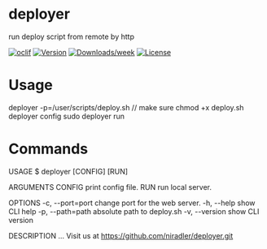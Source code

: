 deployer
========

run deploy script from remote by http

[![oclif](https://img.shields.io/badge/cli-oclif-brightgreen.svg)](https://oclif.io)
[![Version](https://img.shields.io/npm/v/deployer.svg)](https://npmjs.org/package/deployer)
[![Downloads/week](https://img.shields.io/npm/dw/deployer.svg)](https://npmjs.org/package/deployer)
[![License](https://img.shields.io/npm/l/deployer.svg)](https://github.com/niradler/deployer/blob/master/package.json)


# Usage
deployer -p=/user/scripts/deploy.sh // make sure chmod +x deploy.sh
deployer config
sudo deployer run

# Commands
USAGE
  $ deployer [CONFIG] [RUN]

ARGUMENTS
  CONFIG  print config file.
  RUN     run local server.

OPTIONS
  -c, --port=port  change port for the web server.
  -h, --help       show CLI help
  -p, --path=path  absolute path to deploy.sh
  -v, --version    show CLI version

DESCRIPTION
  ...
  Visit us at https://github.com/niradler/deployer.git

